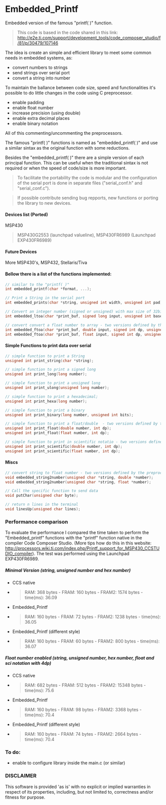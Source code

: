 # Embedded_Printf

Embedded version of the famous "printf( )" function.

>This code is based in the code shared in this link: http://e2e.ti.com/support/development_tools/code_composer_studio/f/81/p/30479/107146

The idea is create an simple and efficient library to meet some common needs in embedded systems, as:
- convert numbers to strings
- send strings over serial port
- convert a string into number

To maintain the ballance between code size, speed and functionalities it's possible to do little changes in the code using C preprocessor.
- enable padding
- enable float number
- increase precision (using double)
- enable extra decimal places
- enable binary notation

All of this commenting/uncommenting the preprocessors.

The famous "printf( )" functions is named as "embedded_printf( )" and use a similar sintax as the original function with some reductions.

Besides the "embedded_printf( )" there are a simple version of each principal function. This can be useful when the traditional sintax is not required or when the speed of code/size is more important.


>To facilitate the portability the code is modular and the configuration of the serial port is done in separate files ("serial_conf.h" and "serial_conf.c").

> If possible contribute sending bug repports, new functions or porting the library to new devices.

#### Devices list (Ported)
MSP430
> MSP430G2553 (launchpad valueline), MSP430FR6989 (Launchpad EXP430FR6989)
#### Future Devices
More MSP430's, MSP432, Stellaris/Tiva

#### Bellow there is a list of the functions implemented:

``` c
// similar to the "printf( )"
int embedded_printf(char *format, ...);
```

``` c
// Print a String in the serial port
int embedded_prints(char *string, unsigned int width, unsigned int pad);
```

``` c
// Convert an integer number (signed or unsigned) with max size of 32bits (long) to array
int embedded_ltoa(char *print_buf, signed long input, unsigned int base, unsigned int sg, unsigned int width, unsigned int pad, unsigned char letbase);
```

``` c
// convert convert a float number to array - two versions defined by the preprocessors
int embedded_ftoa(char *print_buf, double input, signed int dp, unsigned int sci);
int embedded_ftoa(char *print_buf, float input, signed int dp, unsigned int sci);
```


#### Simple Functions to print data over serial

``` c
// simple function to print a String
unsigned int print_string(char *string);
```

``` c
// simple function to print a signed long
unsigned int print_long(long number);
```

``` c
// simple function to print a unsigned long
unsigned int print_ulong(unsigned long number);
```

``` c
// simple function to print a hexadecimal;
unsigned int print_hexa(long number);
```

``` c
// simple function to print a binary
unsigned int print_binary(long number, unsigned int bits);
```

``` c
// simple function to print a float/double  - two versions defined by the preprocessors
unsigned int print_float(double number, int dp);
unsigned int print_float(float number, int dp);
```

``` c
// simple function to print in scientific notatio - two versions defined by the preprocessors
unsigned int print_scientific(double number, int dp);
unsigned int print_scientific(float number, int dp);
```


#### Miscs

``` c
// convert string to float number - two versions defined by the preprocessors
void embedded_string2number(unsigned char *string, double *number);
void embedded_string2number(unsigned char *string, float *number);
```

``` c
// Call the specific function to send data
void putChar(unsigned char byte);
```

``` c
// return n lines in the terminal
void linesUp(unsigned char lines);
```

### Performance comparison
To evaluate the performance I compared the time taken to perform the "Embedded_printf" functions with the "printf" function native in the compiler Code Composer Studio. (More tips how do this in this website: http://processors.wiki.ti.com/index.php/Printf_support_for_MSP430_CCSTUDIO_compiler). The test was performed using the Launchpad EXP430FR6989.

##### Minimal Version (string, unsigned number and hex number)
* CCS native
* > RAM: 368 bytes - FRAM: 160 bytes - FRAM2: 1574 bytes - time(ms): 36.09
* Embedded_Printf
* > RAM: 160 bytes - FRAM: 72 bytes - FRAM2: 1238 bytes - time(ms): 36.05
* Embedded_Printf (different style)
* > RAM: 160 bytes - FRAM: 60 bytes - FRAM2: 800 bytes - time(ms): 36.07

##### Float number enabled (string, unsigned number, hex number, float and sci notation with 4dp)
* CCS native
* > RAM: 682 bytes - FRAM: 512 bytes - FRAM2: 15348 bytes - time(ms): 75.6
* Embedded_Printf
* > RAM: 160 bytes - FRAM: 98 bytes - FRAM2: 3368 bytes - time(ms): 70.4
* Embedded_Printf (different style)
* > RAM: 160 bytes - FRAM: 74 bytes - FRAM2: 2664 bytes - time(ms): 70.4



### To do:
- enable to configure library inside the main.c (or similar)


### DISCLAIMER

This software is provided 'as is' with no explicit or implied warranties in respect of its properties, including, but not limited to, correctness and/or fitness for purpose.